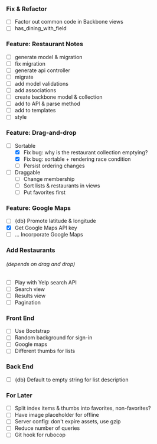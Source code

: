 ### Fix & Refactor
- [ ] Factor out common code in Backbone views
- [ ] has_dining_with_field

### Feature: Restaurant Notes
- [ ] generate model & migration
- [ ] fix migration
- [ ] generate api controller
- [ ] migrate
- [ ] add model validations
- [ ] add associations
- [ ] create backbone model & collection
- [ ] add to API & parse method
- [ ] add to templates
- [ ] style

### Feature: Drag-and-drop
- [ ] Sortable
  - [x] Fix bug: why is the restaurant collection emptying?
  - [x] Fix bug: sortable + rendering race condition
  - [ ] Persist ordering changes
- [ ] Draggable
  - [ ] Change membership
  - [ ] Sort lists & restaurants in views
  - [ ] Put favorites first

### Feature: Google Maps
- [ ] {db} Promote latitude & longitude
- [x] Get Google Maps API key
- [ ] ... Incorporate Google Maps

### Add Restaurants
###### (depends on drag and drop)
- [ ] Play with Yelp search API
- [ ] Search view
- [ ] Results view
- [ ] Pagination

### Front End
- [ ] Use Bootstrap
- [ ] Random background for sign-in
- [ ] Google maps
- [ ] Different thumbs for lists

### Back End
- [ ] {db} Default to empty string for list description

### For Later
- [ ] Split index items & thumbs into favorites, non-favorites?
- [ ] Have image placeholder for offline
- [ ] Server config: don't expire assets, use gzip
- [ ] Reduce number of queries
- [ ] Git hook for rubocop
